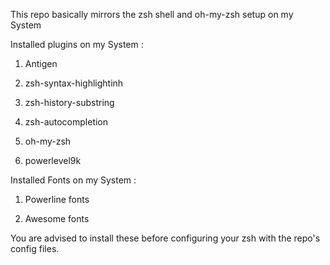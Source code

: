 This repo basically mirrors the zsh shell and oh-my-zsh setup on my System


Installed plugins on my System :

1) Antigen

2) zsh-syntax-highlightinh

3) zsh-history-substring

4) zsh-autocompletion

5) oh-my-zsh

6) powerlevel9k


Installed Fonts on my System :

1) Powerline fonts

2) Awesome fonts

You are advised to install these before configuring your zsh with the repo's config files.